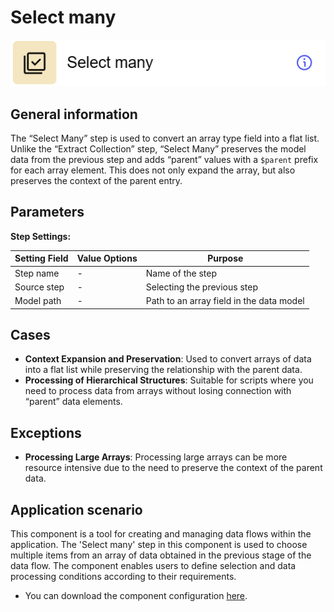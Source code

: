 # Select many

![](../../assets/images/app-development/select-many.png)

## General information
The “Select Many” step is used to convert an array type field into a flat list. Unlike the “Extract Collection” step, “Select Many” preserves the model data from the previous step and adds “parent” values with a `$parent` prefix for each array element. This does not only expand the array, but also preserves the context of the parent entry.

## Parameters
**Step Settings:**

| Setting Field | Value Options | Purpose |
|----------------|-------------------|------------|
| Step name      | -                 | Name of the step |
| Source step    | -                 | Selecting the previous step |
| Model path     | -                 | Path to an array field in the data model |

## Cases
- **Context Expansion and Preservation**: Used to convert arrays of data into a flat list while preserving the relationship with the parent data.
- **Processing of Hierarchical Structures**: Suitable for scripts where you need to process data from arrays without losing connection with “parent” data elements.

## Exceptions
- **Processing Large Arrays**: Processing large arrays can be more resource intensive due to the need to preserve the context of the parent data.

## Application scenario

This component is a tool for creating and managing data flows within the application. The 'Select many' step in this component is used to choose multiple items from an array of data obtained in the previous stage of the data flow. The component enables users to define selection and data processing conditions according to their requirements.

- You can download the component configuration [here](https://drive.google.com/file/d/1T9k35m8cg56vmM68LCT0brMeYQ2JIJ6U/view?usp=sharing).

